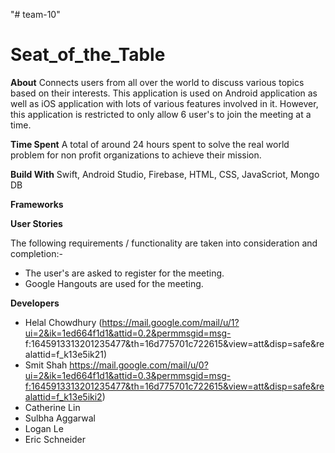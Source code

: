 "# team-10" 

# Seat_of_the_Table

**About** Connects users from all over the world to discuss various topics based on their interests. This application is used on Android application as well as iOS application with lots of various features involved in it. However, this application is restricted to only allow 6 user's to join the meeting at a time.

**Time Spent** A total of around 24 hours spent to solve the real world problem for non profit organizations to achieve their mission.

**Build With** Swift, Android Studio, Firebase, HTML, CSS, JavaScriot, Mongo DB

**Frameworks** 

**User Stories** 

The following requirements / functionality are taken into consideration and completion:-

- The user's are asked to register for the meeting.
- Google Hangouts are used for the meeting. 
 

**Developers**

- Helal Chowdhury      (https://mail.google.com/mail/u/1?ui=2&ik=1ed664f1d1&attid=0.2&permmsgid=msg-                f:1645913313201235477&th=16d775701c722615&view=att&disp=safe&realattid=f_k13e5ik21)
- Smit Shah            https://mail.google.com/mail/u/0?ui=2&ik=1ed664f1d1&attid=0.3&permmsgid=msg-f:1645913313201235477&th=16d775701c722615&view=att&disp=safe&realattid=f_k13e5iki2)    
- Catherine Lin       
- Sulbha Aggarwal
- Logan Le
- Eric Schneider
